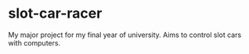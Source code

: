 # slot-car-racer
My major project for my final year of university. Aims to control slot cars with computers.
